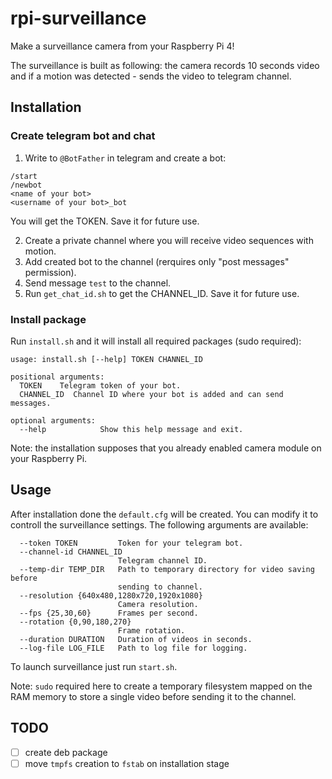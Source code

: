 # rpi-surveillance
Make a surveillance camera from your Raspberry Pi 4!

The surveillance is built as following: the camera records 10 seconds video 
and if a motion was detected - sends the video to telegram channel.

## Installation

### Create telegram bot and chat

1. Write to `@BotFather` in telegram and create a bot:
```
/start
/newbot
<name of your bot>
<username of your bot>_bot
```
You will get the TOKEN. Save it for future use.

2. Create a private channel where you will receive video sequences with motion.
3. Add created bot to the channel (rerquires only "post messages" permission).
4. Send message `test` to the channel.
5. Run `get_chat_id.sh` to get the CHANNEL_ID. Save it for future use.

### Install package

Run `install.sh` and it will install all required packages (sudo required):
```shell
usage: install.sh [--help] TOKEN CHANNEL_ID

positional arguments:
  TOKEN    Telegram token of your bot.
  CHANNEL_ID  Channel ID where your bot is added and can send messages.

optional arguments:
  --help            Show this help message and exit.
```

Note: the installation supposes that you already enabled camera module on your Raspberry Pi.


## Usage

After installation done the `default.cfg` will be created. You can modify it to
controll the surveillance settings. The following arguments are available:
```
  --token TOKEN         Token for your telegram bot.
  --channel-id CHANNEL_ID
                        Telegram channel ID.
  --temp-dir TEMP_DIR   Path to temporary directory for video saving before
                        sending to channel.
  --resolution {640x480,1280x720,1920x1080}
                        Camera resolution.
  --fps {25,30,60}      Frames per second.
  --rotation {0,90,180,270}
                        Frame rotation.
  --duration DURATION   Duration of videos in seconds.
  --log-file LOG_FILE   Path to log file for logging.
```

To launch surveillance just run `start.sh`.

Note: `sudo` required here to create a temporary filesystem mapped on the RAM 
memory  to store a single video before sending it to the channel.

## TODO
- [ ] create deb package
- [ ] move `tmpfs` creation to `fstab` on installation stage
